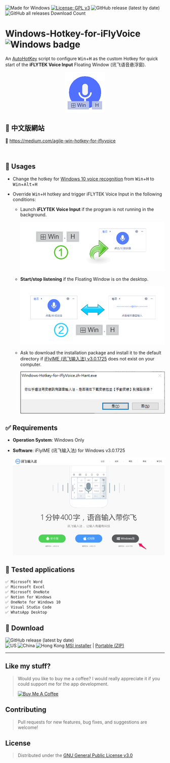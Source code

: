 
![Made for Windows](https://img.shields.io/badge/Made%20for-Windows-1f425f.svg) [![License: GPL v3](https://img.shields.io/badge/License-GPLv3-blue.svg)](https://www.gnu.org/licenses/gpl-3.0) ![GitHub release (latest by date)](https://img.shields.io/github/v/release/chriskyfung/Agile-Win-Hotkey-for-iFlyVoice) ![GitHub all releases
 Download Count](https://img.shields.io/github/downloads/chriskyfung/Agile-Win-Hotkey-for-iFlyVoice/total)

# Windows-Hotkey-for-iFlyVoice ![Windows badge](https://img.shields.io/badge/Windows-0078D6?style=for-the-badge&logo=windows&logoColor=white)

An [AutoHotKey](https://www.autohotkey.com/) script to configure <kbd>Win</kbd>+<kbd>H</kbd> as the custom Hotkey for quick start of the **iFLYTEK Voice Input** Floating Window (讯飞语音悬浮窗).

<p align="center">
  <img src="doc/images/icon_128x128.png" width="128" height="128" alt="Windows-Hotkey-for-iFlyVoice-Logo">
</p>

## 🔣 中文版網站

🔗 https://medium.com/agile-win-hotkey-for-iflyvoice

<br>

## 🚀 Usages

- Change the hotkey for [Windows 10 voice recognition](https://support.microsoft.com/en-us/windows/use-voice-recognition-in-windows-10-83ff75bd-63eb-0b6c-18d4-6fae94050571) from <kbd>Win</kbd>+<kbd>H</kbd> to <kbd>Win</kbd>+<kbd>Alt</kbd>+<kbd>H</kbd>
- Override <kbd>Win</kbd>+<kbd>H</kbd> hotkey and trigger iFLYTEK Voice Input in the following conditions:

  - Launch **iFLYTEK Voice Input** if the program is not running in the background.

    ![Start iFLYTEK Voice Input with Hotkey](doc/images/launch-iflyvoice-using-hotkey.png)

  - **Start/stop listening** if the Floating Window is on the desktop.

    ![Toggle iFLYTEK Voice Input to start/stop dictating your voices](doc/images/toggle-iflyvoice-onoff.png)

  - Ask to download the installation package and install it to the default directory if [iFlyIME (讯飞输入法) v3.0.1725](https://srf.xunfei.cn/) does not exist on your computer.

    ![你似乎還沒有安裝訊飛語音輸入法，是否現在下載安裝包並【手動安裝】到預設目錄？](doc/images/warning-if-cannot-find-iflyvoice-exe.png)

## ✅ Requirements

- **Operation System**: Windows Only
- **Software**: iFlyIME (讯飞输入法) for Windows v3.0.1725

   ![iFlyIME (讯飞输入法) for Windows v3.0.1725](https://github.com/chriskyfung/Agile-Win-Hotkey-for-iFlyVoice/raw/main/Windows-Hotkey-for-iFlyVoice/doc/images/iflyime-for-windwos-pc.png)

## 🧪 Tested applications

    ✅ Microsoft Word
    ✅ Microsoft Excel
    ✅ Microsoft OneNote
    ✅ Notion for Windows
    ✅ OneNote for Windows 10
    ✅ Visual Studio Code
    ✅ WhatsApp Desktop

## 🔽 Download

![GitHub release (latest by date)](https://img.shields.io/github/v/release/chriskyfung/Agile-Win-Hotkey-for-iFlyVoice)  \
<img src="https://cdn.jsdelivr.net/gh/hjnilsson/country-flags@master/svg/us.svg" width="24" height="16" alt="US"> <img src="https://cdn.jsdelivr.net/gh/hjnilsson/country-flags@master/svg/cn.svg" width="24" height="16" alt="China"> <img src="https://cdn.jsdelivr.net/gh/hjnilsson/country-flags@master/svg/hk.svg" width="24" height="16" alt="Hong Kong"> [MSI installer](https://github.com/chriskyfung/Agile-Win-Hotkey-for-iFlyVoice/releases/latest/download/Windows-Hotkey-for-iFlyVoice.msi) | [Portable (ZIP)](https://github.com/chriskyfung/Agile-Win-Hotkey-for-iFlyVoice/releases/latest/download/Win-Hotkey-for-iFlyVoice-Portable.zip)

* * *

## Like my stuff?

> Would you like to buy me a coffee? I would really appreciate it if you could support me for the app development.
>
> <a href="https://www.buymeacoffee.com/chrisfungky"><img src="https://www.buymeacoffee.com/assets/img/custom_images/orange_img.png" alt="Buy Me A Coffee" style="height: 41px !important;width: 174px !important;box-shadow: 0px 3px 2px 0px rgba(190, 190, 190, 0.5) !important;-webkit-box-shadow: 0px 3px 2px 0px rgba(190, 190, 190, 0.5) !important;" target="_blank"></a>

## Contributing

> Pull requests for new features, bug fixes, and suggestions are welcome!

## License

> Distributed under the [GNU General Public License v3.0](LICENSE)
